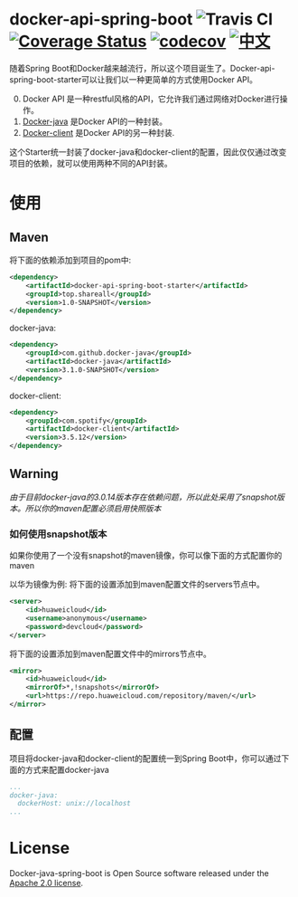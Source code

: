 # docker-api-spring-boot  ![Travis CI](https://travis-ci.org/jliu666/docker-api-spring-boot.svg?branch=master)  [![Coverage Status](https://coveralls.io/repos/github/jliu666/docker-api-spring-boot/badge.svg?branch=master)](https://coveralls.io/github/jliu666/docker-api-spring-boot?branch=master) [![codecov](https://codecov.io/gh/jliu666/docker-api-spring-boot/branch/master/graph/badge.svg)](https://codecov.io/gh/jliu666/docker-api-spring-boot)  [![中文](https://img.shields.io/badge/language-English-green.svg)](./README.md)


随着Spring Boot和Docker越来越流行，所以这个项目诞生了。Docker-api-spring-boot-starter可以让我们以一种更简单的方式使用Docker API。

0. Docker API 是一种restful风格的API，它允许我们通过网络对Docker进行操作。
1. [Docker-java](https://github.com/docker-java/docker-java) 是Docker API的一种封装。
2. [Docker-client](https://github.com/spotify/docker-client) 是Docker API的另一种封装.

这个Starter统一封装了docker-java和docker-client的配置，因此仅仅通过改变项目的依赖，就可以使用两种不同的API封装。  

# 使用

## Maven
将下面的依赖添加到项目的pom中:
```xml
<dependency>
    <artifactId>docker-api-spring-boot-starter</artifactId>
    <groupId>top.shareall</groupId>
    <version>1.0-SNAPSHOT</version>
</dependency>
```
docker-java:
```xml
<dependency>
    <groupId>com.github.docker-java</groupId>
    <artifactId>docker-java</artifactId>
    <version>3.1.0-SNAPSHOT</version>
</dependency>
```
docker-client:
```xml
<dependency>
    <groupId>com.spotify</groupId>
    <artifactId>docker-client</artifactId>
    <version>3.5.12</version>
</dependency>
```

## Warning
*由于目前docker-java的3.0.14版本存在依赖问题，所以此处采用了snapshot版本。所以你的maven配置必须启用快照版本*   


### 如何使用snapshot版本
如果你使用了一个没有snapshot的maven镜像，你可以像下面的方式配置你的maven

以华为镜像为例:
将下面的设置添加到maven配置文件的servers节点中。
```xml
<server>
    <id>huaweicloud</id>
    <username>anonymous</username>
    <password>devcloud</password>
</server>
```
将下面的设置添加到maven配置文件中的mirrors节点中。
```xml
<mirror>
    <id>huaweicloud</id>
    <mirrorOf>*,!snapshots</mirrorOf>
    <url>https://repo.huaweicloud.com/repository/maven/</url>
</mirror>
```

## 配置
项目将docker-java和docker-client的配置统一到Spring Boot中，你可以通过下面的方式来配置docker-java
```yml
...
docker-java:
  dockerHost: unix://localhost
...
```

# License
Docker-java-spring-boot is Open Source software released under the [Apache 2.0 license](http://www.apache.org/licenses/).